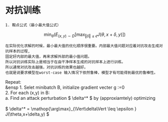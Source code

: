 # 对抗训练
    1. 鞍点公式（最小最大值公式）
    
   $$\min_{\theta} \left(E_{(x,y)\sim D} \left[\max_{\Vert\delta\Vert \leq \epsilon } J(\theta,x+\delta,y) \right] \right)$$
    
    在实际优化求解的时候，最小最大值的优化顺序很重要。内部最大值问题对应着对抗攻击生成对抗样本的过程,
    固定好内部的最大值，再来求解外部的最小值问题。
    所以对抗训练实际上是相当于在由干净样本生成的对抗样本上进行训练。
    所以通常对抗攻击越强，对抗训练的效果也越好。
    也就是说要求模型在worst-case 输入情况下依然鲁棒，模型才有可能得到最优的鲁棒性。
   Repeat:<br>
     &ensp 1. Selet minibatch B, initialize gradient vecter g :=0 <br>
     2. For each (x,y) in B: <br>
       a. Find an attack perturbation $ \delta^* $ by (approxiamtely) optimizing <br>  
       $ \delta^* = \mathop{\arg\max}_{\Vert\delta\Vert \leq \epsilon } J(\theta,x+\delta,y) $ <br>
   
  

  
  

